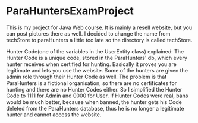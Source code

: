 # ParaHuntersExamProject
This is my project for Java Web course. It is mainly a resell website, but you can post pictures there as well. I decided to change the name from techStore to paraHunters a little too late so the directory is called techStore.

Hunter Code(one of the variables in the UserEntity class) explained: 
	The Hunter Code is a unique code, stored in the ParaHunters' db, which every hunter receives when certified for hunting. Basically it proves you are legitimate and lets you use the website. Some of the hunters are given the admin role through their Hunter Code as well. The problem is that ParaHunters is a fictional organisation, so there are no certificates for hunting and there are no Hunter Codes either. So I simplified the Hunter Code to 1111 for Admin and 0000 for User. If Hunter Codes were real, bans would be much better, because when banned, the hunter gets his Code deleted from the ParaHunters database, thus he is no longer a legitimate hunter and cannot access the website.
